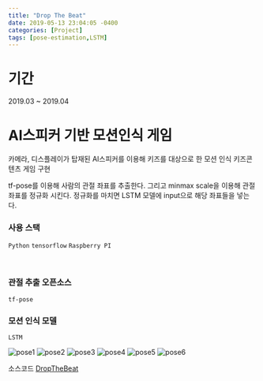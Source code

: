 ```yaml
---
title: "Drop The Beat"
date: 2019-05-13 23:04:05 -0400
categories: [Project]
tags: [pose-estimation,LSTM]
---
```

# 기간 <br>
2019.03 ~ 2019.04

# AI스피커 기반 모션인식 게임 <br>

카메라, 디스플레이가 탑재된 AI스피커를 이용해 키즈를 대상으로 한 모션 인식 키즈콘텐츠 게임 구현 <br>

tf-pose를 이용해 사람의 관절 좌표를 추출한다. 그리고 minmax scale을 이용해 관절 좌표를 정규화 시킨다. 정규화를 마치면 LSTM 모델에 input으로 해당 좌표들을 넣는다.
### 사용 스택 <br>

`Python` `tensorflow` `Raspberry PI`

<br>

### 관절 추출 오픈소스
```
tf-pose
```

### 모션 인식 모델
```
LSTM
```

![pose1](https://user-images.githubusercontent.com/31815711/58553935-2f5b8680-8251-11e9-9c07-f1213b7052b7.png)
![pose2](https://user-images.githubusercontent.com/31815711/58554030-3a161b80-8251-11e9-9f1c-cece19f903d7.png)
![pose3](https://user-images.githubusercontent.com/31815711/58554055-3c787580-8251-11e9-8733-f7a33fc2607d.png)
![pose4](https://user-images.githubusercontent.com/31815711/58554078-3edacf80-8251-11e9-9daa-bc8a1d1eae41.png)
![pose5](https://user-images.githubusercontent.com/31815711/58554094-40a49300-8251-11e9-8d05-016294d1238c.png)
![pose6](https://user-images.githubusercontent.com/31815711/58554115-4306ed00-8251-11e9-889b-933df3a58bed.png)


소스코드 [DropTheBeat][dropthebeat-gh]

[dropthebeat-gh]:   https://github.com/koseokkyu/AI_tfPose_Project
